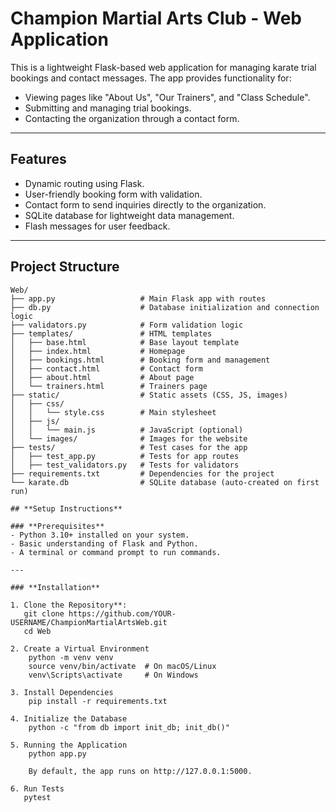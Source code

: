 # Champion Martial Arts Club - Web Application

This is a lightweight Flask-based web application for managing karate trial bookings and contact messages. The app provides functionality for:
- Viewing pages like "About Us", "Our Trainers", and "Class Schedule".
- Submitting and managing trial bookings.
- Contacting the organization through a contact form.

---

## Features
- Dynamic routing using Flask.
- User-friendly booking form with validation.
- Contact form to send inquiries directly to the organization.
- SQLite database for lightweight data management.
- Flash messages for user feedback.

---

## Project Structure

```plaintext
Web/
├── app.py                   # Main Flask app with routes
├── db.py                    # Database initialization and connection logic
├── validators.py            # Form validation logic
├── templates/               # HTML templates
│   ├── base.html            # Base layout template
│   ├── index.html           # Homepage
│   ├── bookings.html        # Booking form and management
│   ├── contact.html         # Contact form
│   ├── about.html           # About page
│   └── trainers.html        # Trainers page
├── static/                  # Static assets (CSS, JS, images)
│   ├── css/
│   │   └── style.css        # Main stylesheet
│   ├── js/
│   │   └── main.js          # JavaScript (optional)
│   └── images/              # Images for the website
├── tests/                   # Test cases for the app
│   ├── test_app.py          # Tests for app routes
│   ├── test_validators.py   # Tests for validators
├── requirements.txt         # Dependencies for the project
└── karate.db                # SQLite database (auto-created on first run)

## **Setup Instructions**

### **Prerequisites**
- Python 3.10+ installed on your system.
- Basic understanding of Flask and Python.
- A terminal or command prompt to run commands.

---

### **Installation**

1. Clone the Repository**:
   git clone https://github.com/YOUR-USERNAME/ChampionMartialArtsWeb.git
   cd Web

2. Create a Virtual Environment
    python -m venv venv
    source venv/bin/activate  # On macOS/Linux
    venv\Scripts\activate     # On Windows

3. Install Dependencies
    pip install -r requirements.txt

4. Initialize the Database
    python -c "from db import init_db; init_db()"

5. Running the Application
    python app.py
    
    By default, the app runs on http://127.0.0.1:5000.

6. Run Tests
   pytest


